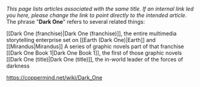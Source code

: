 *This  page lists articles associated with the same title.  If an internal link led you here, please change the link to point directly to the intended article.*
The phrase "**Dark One**" refers to several related things:

[[Dark One (franchise)\|Dark One (franchise)]], the entire multimedia storytelling enterprise set on [[Earth (Dark One)\|Earth]] and [[Mirandus\|Mirandus]]
A series of graphic novels part of that franchise
[[Dark One Book 1\|Dark One Book 1]], the first of those graphic novels
[[Dark One (title)\|Dark One (title)]], the in-world leader of the forces of darkness


https://coppermind.net/wiki/Dark_One